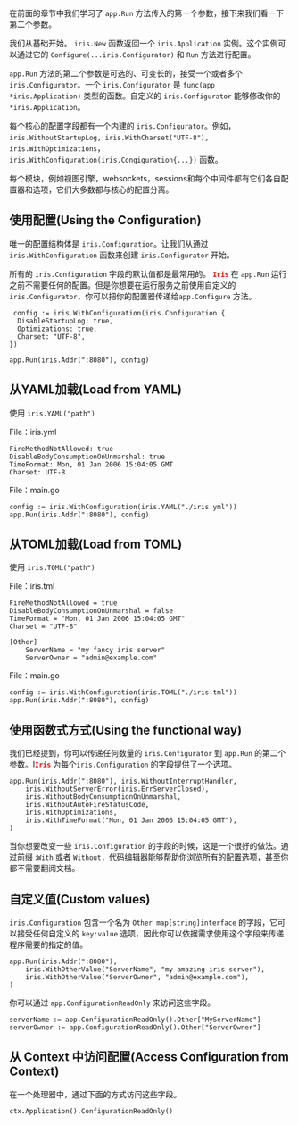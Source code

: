在前面的章节中我们学习了 `app.Run` 方法传入的第一个参数，接下来我们看一下第二个参数。

我们从基础开始。 `iris.New` 函数返回一个 `iris.Application` 实例。这个实例可以通过它的 `Configure(...iris.Configurator)` 和 `Run` 方法进行配置。

`app.Run` 方法的第二个参数是可选的、可变长的，接受一个或者多个 `iris.Configurator`。一个 `iris.Configurator` 是 `func(app *iris.Application)` 类型的函数。自定义的 `iris.Configurator` 能够修改你的 `*iris.Application`。

每个核心的配置字段都有一个内建的 `iris.Configurator`。例如， `iris.WithoutStartupLog`，`iris.WithCharset("UTF-8")`，`iris.WithOptimizations`，`iris.WithConfiguration(iris.Congiguration{...})` 函数。


每个模块，例如视图引擎，websockets，sessions和每个中间件都有它们各自配置器和选项，它们大多数都与核心的配置分离。


## 使用配置(Using the Configuration)

唯一的配置结构体是 `iris.Configuration`。让我们从通过 `iris.WithConfiguration` 函数来创建 `iris.Configurator` 开始。

所有的 `iris.Configuration` 字段的默认值都是最常用的。 <font color=red>**`Iris`**</font> 在 `app.Run` 运行之前不需要任何的配置。但是你想要在运行服务之前使用自定义的 `iris.Configurator`，你可以把你的配置器传递给`app.Configure` 方法。

	 config := iris.WithConfiguration(iris.Configuration {
	  DisableStartupLog: true,
	  Optimizations: true,
	  Charset: "UTF-8",
	})
	
	app.Run(iris.Addr(":8080"), config)

## 从YAML加载(Load from YAML)

使用 `iris.YAML("path")`

File：iris.yml

	FireMethodNotAllowed: true
	DisableBodyConsumptionOnUnmarshal: true
	TimeFormat: Mon, 01 Jan 2006 15:04:05 GMT
	Charset: UTF-8

File：main.go

	config := iris.WithConfiguration(iris.YAML("./iris.yml"))
	app.Run(iris.Addr(":8080"), config)

## 从TOML加载(Load from TOML)

使用 `iris.TOML("path")`

File：iris.tml

	FireMethodNotAllowed = true
	DisableBodyConsumptionOnUnmarshal = false
	TimeFormat = "Mon, 01 Jan 2006 15:04:05 GMT"
	Charset = "UTF-8"
	
	[Other]
	    ServerName = "my fancy iris server"
	    ServerOwner = "admin@example.com"

File：main.go

	config := iris.WithConfiguration(iris.TOML("./iris.tml"))
	app.Run(iris.Addr(":8080"), config)

## 使用函数式方式(Using the functional way)

我们已经提到，你可以传递任何数量的 `iris.Configurator` 到 `app.Run` 的第二个参数。I<font color=red>**`Iris`**</font> 为每个`iris.Configuration` 的字段提供了一个选项。

	app.Run(iris.Addr(":8080"), iris.WithoutInterruptHandler,
	    iris.WithoutServerError(iris.ErrServerClosed),
	    iris.WithoutBodyConsumptionOnUnmarshal,
	    iris.WithoutAutoFireStatusCode,
	    iris.WithOptimizations,
	    iris.WithTimeFormat("Mon, 01 Jan 2006 15:04:05 GMT"),
	)

当你想要改变一些 `iris.Configuration` 的字段的时候，这是一个很好的做法。通过前缀 :`With` 或者 `Without`，代码编辑器能够帮助你浏览所有的配置选项，甚至你都不需要翻阅文档。

## 自定义值(Custom values)

`iris.Configuration` 包含一个名为 `Other map[string]interface` 的字段，它可以接受任何自定义的 `key:value` 选项，因此你可以依据需求使用这个字段来传递程序需要的指定的值。

	app.Run(iris.Addr(":8080"), 
	    iris.WithOtherValue("ServerName", "my amazing iris server"),
	    iris.WithOtherValue("ServerOwner", "admin@example.com"),
	)

你可以通过 `app.ConfigurationReadOnly` 来访问这些字段。
	
	serverName := app.ConfigurationReadOnly().Other["MyServerName"]
	serverOwner := app.ConfigurationReadOnly().Other["ServerOwner"]

## 从 Context 中访问配置(Access Configuration from Context)

在一个处理器中，通过下面的方式访问这些字段。

	ctx.Application().ConfigurationReadOnly()